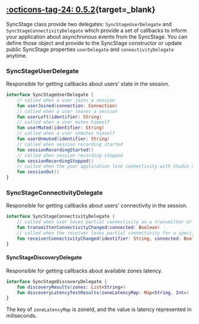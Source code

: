 ## [:octicons-tag-24: 0.5.2][0.5.2]{target=_blank}
[0.5.2]: https://github.com/opensesamemedia/syncstage-test-app-android/releases/tag/0.5.2

SyncStage class provide two delegates: `SyncStageUserDelegate` and `SyncStageConnectivityDelegate` which provide a set of callbacks to inform your application about asynchronous events from the SyncStage. You can define those object and provide to the SyncStage constructor or update public SyncStage properties `userDelegate` and `connectivityDelegate` anytime.

### SyncStageUserDelegate
Responsible for getting callbacks about users' state in the session.

```kotlin
interface SyncStageUserDelegate {
    // called when a user joins a session
    fun userJoined(connection: Connection)
    // called when a user leaves a session
    fun userLeft(identifier: String)
    // called when a user mutes himself
    fun userMuted(identifier: String)
    // called when a user unmutes himself
    fun userUnmuted(identifier: String)
    // called when session recording started
    fun sessionRecordingStarted()
    // called when session recording stopped
    fun sessionRecordingStopped()
    // called when the your application lose connectivity with Studio Server, after a while user will be dismissed from the session
    fun sessionOut()
}
```

### SyncStageConnectivityDelegate
Responsible for getting callbacks about users' connectivity in the session.

```kotlin
interface SyncStageConnectivityDelegate {
    // called when user loses partial connectivity as a transmitter or when get recover.
    fun transmitterConnectivityChanged(connected: Boolean)
    // called when the receiver loses partial connectivity for a specific user or when it recovers
    fun receiverConnectivityChanged(identifier: String, connected: Boolean)
}
```

#### SyncStageDiscoveryDelegate
Responsible for getting callbacks about available zones latency.

```kotlin
interface SyncStageDiscoveryDelegate {
    fun discoveryResults(zones: List<String>)
    fun discoveryLatencyTestResults(zoneLatencyMap: Map<String, Int>)
}
```

The key of `zoneLatencyMap` is zoneId, and the value is latency represented in miliseconds.
